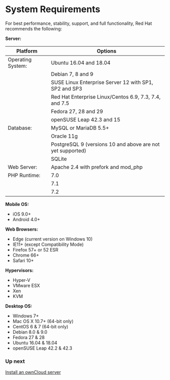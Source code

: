 System Requirements
====================

For best performance, stability, support, and full functionality, Red Hat recommends the following:

**Server:**

|Platform   |Options   |
|---|---|
| Operating System:  | Ubuntu 16.04 and 18.04  |
|   | Debian 7, 8 and 9  |
|   | SUSE Linux Enterprise Server 12 with SP1, SP2 and SP3  |
|   | Red Hat Enterprise Linux/Centos 6.9, 7.3, 7.4, and 7.5  |
|   | Fedora 27, 28 and 29  |
|   |  openSUSE Leap 42.3 and 15 |
|  Database:  |MySQL or MariaDB 5.5+ |
|   |  Oracle 11g |
|   | PostgreSQL 9 (versions 10 and above are not yet supported)  |
|   | SQLite  |
| Web Server:  | Apache 2.4 with prefork and mod_php  |
|PHP Runtime:   |  7.0 |
|   |  7.1 |
|   |  7.2 |


**Mobile OS:**
* iOS 9.0+
* Android 4.0+

**Web Browsers:**
* Edge (current version on Windows 10)
* IE11+ (except Compatibility Mode)
* Firefox 57+ or 52 ESR
* Chrome 66+
* Safari 10+

**Hypervisors:**
* Hyper-V
* VMware ESX
* Xen
* KVM

**Desktop OS:**
* Windows 7+
* Mac OS X 10.7+ (64-bit only)
* CentOS 6 & 7 (64-bit only)
* Debian 8.0 & 9.0
* Fedora 27 & 28
* Ubuntu 16.04 & 18.04
* openSUSE Leap 42.2 & 42.3

### Up next

[Install an ownCloud server](content/Install_an_ownCloud_server.html)
